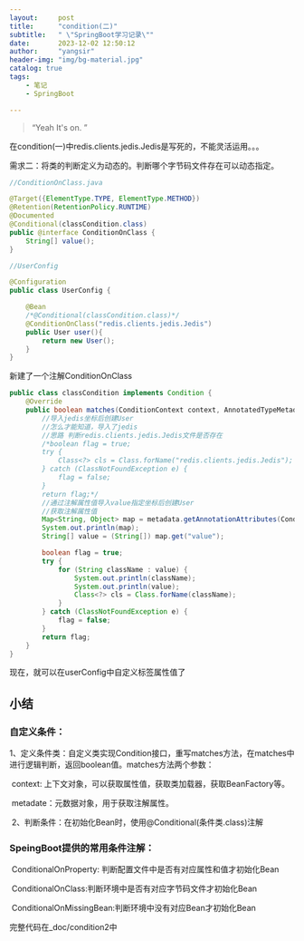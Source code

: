 ```yaml
---
layout:     post
title:      "condition(二)"
subtitle:   " \"SpringBoot学习记录\""
date:       2023-12-02 12:50:12
author:     "yangsir"
header-img: "img/bg-material.jpg"
catalog: true
tags:
    - 笔记
    - SpringBoot

---
```


> “Yeah It's on. ”


<p id = "build"></p>

在condition(一)中redis.clients.jedis.Jedis是写死的，不能灵活运用。。。



需求二：将类的判断定义为动态的。判断哪个字节码文件存在可以动态指定。

```java
//ConditionOnClass.java

@Target({ElementType.TYPE, ElementType.METHOD})
@Retention(RetentionPolicy.RUNTIME)
@Documented
@Conditional(classCondition.class)
public @interface ConditionOnClass {
    String[] value();
}

```

```java
//UserConfig

@Configuration
public class UserConfig {

    @Bean
    /*@Conditional(classCondition.class)*/
    @ConditionOnClass("redis.clients.jedis.Jedis")
    public User user(){
        return new User();
    }
}
```

新建了一个注解ConditionOnClass

```java
public class classCondition implements Condition {
    @Override
    public boolean matches(ConditionContext context, AnnotatedTypeMetadata metadata) {
        //导入jedis坐标后创建User
        //怎么才能知道，导入了jedis
        //思路 判断redis.clients.jedis.Jedis文件是否存在
        /*boolean flag = true;
        try {
            Class<?> cls = Class.forName("redis.clients.jedis.Jedis");
        } catch (ClassNotFoundException e) {
            flag = false;
        }
        return flag;*/
        //通过注解属性值导入value指定坐标后创建User
        //获取注解属性值
        Map<String, Object> map = metadata.getAnnotationAttributes(ConditionOnClass.class.getName());
        System.out.println(map);
        String[] value = (String[]) map.get("value");

        boolean flag = true;
        try {
            for (String className : value) {
                System.out.println(className);
                System.out.println(value);
                Class<?> cls = Class.forName(className);
            }
        } catch (ClassNotFoundException e) {
            flag = false;
        }
        return flag;
    }
}
```

现在，就可以在userConfig中自定义标签属性值了





## 小结

### 自定义条件：

​		1、定义条件类：自定义类实现Condition接口，重写matches方法，在matches中进行逻辑判断，返回boolean值。matches方法两个参数：

​					context: 上下文对象，可以获取属性值，获取类加载器，获取BeanFactory等。

​					metadate：元数据对象，用于获取注解属性。

​		2、判断条件：在初始化Bean时，使用@Conditional(条件类.class)注解

### SpeingBoot提供的常用条件注解：

​		ConditionalOnProperty: 判断配置文件中是否有对应属性和值才初始化Bean

​		ConditionalOnClass:判断环境中是否有对应字节码文件才初始化Bean

​		ConditionalOnMissingBean:判断环境中没有对应Bean才初始化Bean



完整代码在_doc/condition2中
